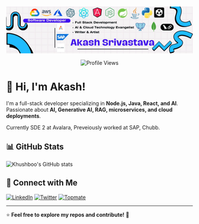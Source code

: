 ![Banner](https://github.com/akash-srivastava-public/.github/blob/main/profile/images/banner.jpeg)

<p align="center">
  <img src="https://komarev.com/ghpvc/?username=akash-srivastava-pvt&color=blue&style=flat-square" alt="Profile Views" />
</p>

# 👋 Hi, I'm Akash!

I'm a full-stack developer specializing in **Node.js, Java, React, and AI**. Passionate about **AI, Generative AI, RAG, microservices, and cloud deployments**.

Currently SDE 2 at Avalara, Preveiously worked at SAP, Chubb.

## 📊 GitHub Stats

![Khushboo's GitHub stats](https://github-readme-stats.vercel.app/api?username=akash-srivastava-pvt&show=reviews,prs_merged,prs_merged_percentage&theme=transparent)


## 🔗 Connect with Me

[![LinkedIn](https://img.shields.io/badge/LinkedIn-%230077B5.svg?&style=for-the-badge&logo=linkedin&logoColor=white)](https://www.linkedin.com/in/akash-srivastava-public/) 
[![Twitter](https://img.shields.io/badge/Twitter-%231DA1F2.svg?&style=for-the-badge&logo=twitter&logoColor=white)](https://twitter.com/akash_sr_public)
[![Topmate](https://img.shields.io/badge/Topmate-%23F08080.svg?&style=for-the-badge&logo=topmate&logoColor=white)](https://topmate.io/erakashsrivastava)

---
⭐️ **Feel free to explore my repos and contribute!** 🚀

